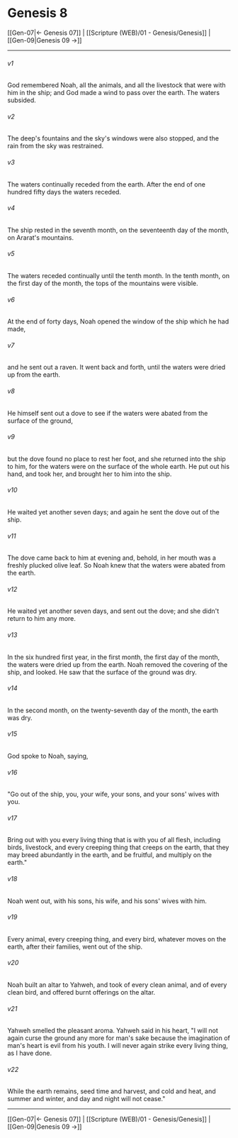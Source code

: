 # Genesis 8

[[Gen-07|← Genesis 07]] | [[Scripture (WEB)/01 - Genesis/Genesis]] | [[Gen-09|Genesis 09 →]]
***

###### v1
God remembered Noah, all the animals, and all the livestock that were with him in the ship; and God made a wind to pass over the earth. The waters subsided.

###### v2
The deep's fountains and the sky's windows were also stopped, and the rain from the sky was restrained.

###### v3
The waters continually receded from the earth. After the end of one hundred fifty days the waters receded.

###### v4
The ship rested in the seventh month, on the seventeenth day of the month, on Ararat's mountains.

###### v5
The waters receded continually until the tenth month. In the tenth month, on the first day of the month, the tops of the mountains were visible.

###### v6
At the end of forty days, Noah opened the window of the ship which he had made,

###### v7
and he sent out a raven. It went back and forth, until the waters were dried up from the earth.

###### v8
He himself sent out a dove to see if the waters were abated from the surface of the ground,

###### v9
but the dove found no place to rest her foot, and she returned into the ship to him, for the waters were on the surface of the whole earth. He put out his hand, and took her, and brought her to him into the ship.

###### v10
He waited yet another seven days; and again he sent the dove out of the ship.

###### v11
The dove came back to him at evening and, behold, in her mouth was a freshly plucked olive leaf. So Noah knew that the waters were abated from the earth.

###### v12
He waited yet another seven days, and sent out the dove; and she didn't return to him any more.

###### v13
In the six hundred first year, in the first month, the first day of the month, the waters were dried up from the earth. Noah removed the covering of the ship, and looked. He saw that the surface of the ground was dry.

###### v14
In the second month, on the twenty-seventh day of the month, the earth was dry.

###### v15
God spoke to Noah, saying,

###### v16
"Go out of the ship, you, your wife, your sons, and your sons' wives with you.

###### v17
Bring out with you every living thing that is with you of all flesh, including birds, livestock, and every creeping thing that creeps on the earth, that they may breed abundantly in the earth, and be fruitful, and multiply on the earth."

###### v18
Noah went out, with his sons, his wife, and his sons' wives with him.

###### v19
Every animal, every creeping thing, and every bird, whatever moves on the earth, after their families, went out of the ship.

###### v20
Noah built an altar to Yahweh, and took of every clean animal, and of every clean bird, and offered burnt offerings on the altar.

###### v21
Yahweh smelled the pleasant aroma. Yahweh said in his heart, "I will not again curse the ground any more for man's sake because the imagination of man's heart is evil from his youth. I will never again strike every living thing, as I have done.

###### v22
While the earth remains, seed time and harvest, and cold and heat, and summer and winter, and day and night will not cease."

***
[[Gen-07|← Genesis 07]] | [[Scripture (WEB)/01 - Genesis/Genesis]] | [[Gen-09|Genesis 09 →]]

